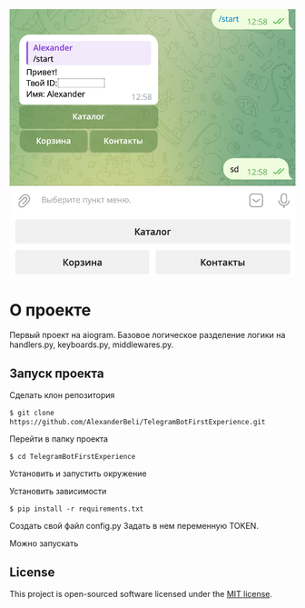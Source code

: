 ![Presentation Photo](presentation.png)

# О проекте

Первый проект на aiogram. Базовое логическое разделение логики на handlers.py, keyboards.py, middlewares.py.

## Запуск проекта

Сделать клон репозитория

```commandline
$ git clone https://github.com/AlexanderBeli/TelegramBotFirstExperience.git
```
Перейти в папку проекта

```commandline
$ cd TelegramBotFirstExperience
```
Установить и запустить окружение

Установить зависимости
```commandline
$ pip install -r requirements.txt
```
Создать свой файл config.py
Задать в нем переменную TOKEN.

Можно запускать

## License

This project is open-sourced software licensed under the [MIT license](https://opensource.org/licenses/MIT).
